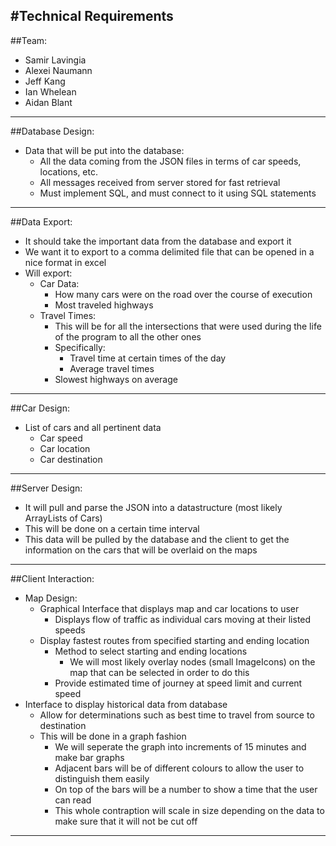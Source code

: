 #Technical Requirements
----
##Team:
+ Samir Lavingia
+ Alexei Naumann
+ Jeff Kang
+ Ian Whelean
+ Aidan Blant

----
##Database Design:
+ Data that will be put into the database:
	+ All the data coming from the JSON files in terms of car speeds, locations, etc.
	+ All messages received from server stored for fast retrieval
	+ Must implement SQL, and must connect to it using SQL statements

----
##Data Export:
+ It should take the important data from the database and export it
+ We want it to export to a comma delimited file that can be opened in a nice format in excel
+ Will export: 
	+ Car Data:
		+ How many cars were on the road over the course of execution
		+ Most traveled highways
	+ Travel Times:
		+ This will be for all the intersections that were used during the life of the program to all the other ones
		+ Specifically:
			+ Travel time at certain times of the day
		  + Average travel times
  		+ Slowest highways on average

----

##Car Design:
+ List of cars and all pertinent data
	+ Car speed
	+ Car location
	+ Car destination

----

##Server Design:
+ It will pull and parse the JSON into a datastructure (most likely ArrayLists of Cars)
+ This will be done on a certain time interval
+ This data will be pulled by the database and the client to get the information on the cars that will be overlaid on the maps

----

##Client Interaction:
+ Map Design:
	+ Graphical Interface that displays map and car locations to user
		+ Displays flow of traffic as individual cars moving at their listed speeds
	+ Display fastest routes from specified starting and ending location
		+ Method to select starting and ending locations
			+ We will most likely overlay nodes (small ImageIcons) on the map that can be selected in order to do this
		+ Provide estimated time of journey at speed limit and current speed
+ Interface to display historical data from database
	+ Allow for determinations such as best time to travel from source to destination 
	+ This will be done in a graph fashion
		+ We will seperate the graph into increments of 15 minutes and make bar graphs
		+ Adjacent bars will be of different colours to allow the user to distinguish them easily
		+ On top of the bars will be a number to show a time that the user can read
		+ This whole contraption will scale in size depending on the data to make sure that it will not be cut off

----
